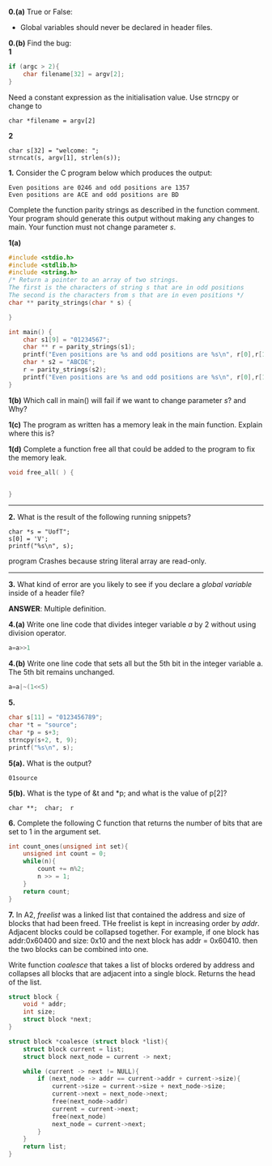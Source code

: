 **0.\(a\)** True or False:

* Global variables should never be declared in header files.

**0.\(b\)** Find the bug:  
**1**

```c
if (argc > 2){
    char filename[32] = argv[2];
}
```

Need a constant expression as the initialisation value. Use strncpy or change to

```
char *filename = argv[2]
```

**2**

```
char s[32] = "welcome: ";
strncat(s, argv[1], strlen(s));
```

**1.** Consider the C program below which produces the output:

```
Even positions are 0246 and odd positions are 1357
Even positions are ACE and odd positions are BD
```

Complete the function parity strings as described in the function comment. Your program should generate this output without making any changes to main. Your function must not change parameter _s_.

**1\(a\)**

```c
#include <stdio.h>
#include <stdlib.h>
#include <string.h>
/* Return a pointer to an array of two strings. 
The first is the characters of string s that are in odd positions 
The second is the characters from s that are in even positions */
char ** parity_strings(char * s) {

}
```

```c
int main() {
    char s1[9] = "01234567";
    char ** r = parity_strings(s1);
    printf("Even positions are %s and odd positions are %s\n", r[0],r[1]);
    char * s2 = "ABCDE";
    r = parity_strings(s2);
    printf("Even positions are %s and odd positions are %s\n", r[0],r[1]);
}
```

**1\(b\)** Which call in main\(\) will fail if we want to change parameter _s_? and Why?

**1\(c\)** The program as written has a memory leak in the main function. Explain where this is?

**1\(d\)** Complete a function free all that could be added to the program to fix the memory leak.

```c
void free_all( ) {


}
```

---

**2.** What is the result of the following running snippets?

```
char *s = "UofT";
s[0] = 'V';
printf("%s\n", s);
```

program Crashes because string literal array are read-only.

---

**3.** What kind of error are you likely to see if you declare a _global variable_ inside of a header file?

**ANSWER**: Multiple definition.

**4.\(a\)** Write one line code that divides integer variable _a_ by 2 without using division operator.

```c
a=a>>1
```

**4.\(b\)** Write one line code that sets all but the 5th bit in the integer variable a. The 5th bit remains unchanged.

```c
a=a|~(1<<5)
```

**5.**

```c
char s[11] = "0123456789";
char *t = "source";
char *p = s+3;
strncpy(s+2, t, 9);
printf("%s\n", s);
```

**5\(a\).** What is the output?

```
01source
```

**5\(b\).** What is the type of &t and \*p; and what is the value of p\[2\]?

```
char **;  char;  r
```

**6.** Complete the following C function that returns the number of bits that are set to 1 in the argument set.

```c
int count_ones(unsigned int set){
    unsigned int count = 0;
    while(n){
        count += n%2;
        n >> = 1;
    }
    return count;
}
```

**7.** In A2, _freelist_ was a linked list that contained the address and size of blocks that had been freed. THe freelist is kept in increasing order by _addr_. Adjacent blocks could be collapsed together. For example, if one block has addr:0x60400 and size: 0x10 and the next block has addr = 0x60410. then the two blocks can be combined into one.

Write function _coalesce_ that takes a list of blocks ordered by address and collapses all blocks that are adjacent into a single block. Returns the head of the list.

```c
struct block {
    void * addr;
    int size;
    struct block *next;
}
```

```c
struct block *coalesce (struct block *list){
    struct block current = list;
    struct block next_node = current -> next;

    while (current -> next != NULL){
        if (next_node -> addr == current->addr + current->size){
            current->size = current->size + next_node->size;
            current->next = next_node->next;
            free(next_node->addr)
            current = current->next;
            free(next_node)
            next_node = current->next;
        }
    }
    return list;
}
```



